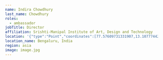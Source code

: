 ```yaml
---
name: Indira Chowdhury
last_name: Chowdhury
roles:
  - ambassador
jobTitle: Director
affiliation: Srishti-Manipal Institute of Art, Design and Technology
location: '{"type":"Point","coordinates":[77.57609731331907,13.107774421985384]}'
location_name: Bengaluru, India
region: asia
image: image.jpg
---
```


